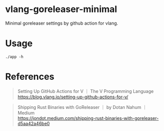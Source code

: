 # vlang-goreleaser-minimal
Minimal goreleaser settings by github action for vlang.

# Usage

```
./app -h

```

# References

> Setting Up GitHub Actions for V ｜ The V Programming Language  
> https://blog.vlang.io/setting-up-github-actions-for-v/  

> Shipping Rust Binaries with GoReleaser ｜ by Dotan Nahum ｜ Medium  
> https://jondot.medium.com/shipping-rust-binaries-with-goreleaser-d5aa42a46be0  

